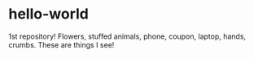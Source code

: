 # hello-world
1st repository!
Flowers, stuffed animals, phone, coupon, laptop, hands, crumbs. These are things I see!
